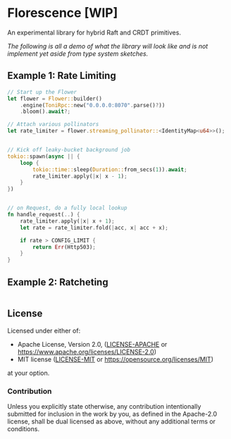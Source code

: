 # Florescence [WIP]

An experimental library for hybrid Raft and CRDT primitives.

*The following is all a demo of what the library will look like and is not implement yet aside from type system sketches.*


## Example 1: Rate Limiting
```rust
// Start up the Flower
let flower = Flower::builder()
    .engine(ToniRpc::new("0.0.0.0:8070".parse()?))
    .bloom().await?;

// Attach various pollinators
let rate_limiter = flower.streaming_pollinator::<IdentityMap<u64>>();


// Kick off leaky-bucket background job
tokio::spawn(async || {
    loop {
        tokio::time::sleep(Duration::from_secs(1)).await;
        rate_limiter.apply(|x| x - 1);
    }
})


// on Request, do a fully local lookup
fn handle_request(..) {
    rate_limiter.apply(|x| x + 1);
    let rate = rate_limiter.fold(|acc, x| acc + x);

    if rate > CONFIG_LIMIT {
        return Err(Http503);
    }
}
```


## Example 2: Ratcheting

```rust
```

## License

Licensed under either of:

 * Apache License, Version 2.0, ([LICENSE-APACHE](LICENSE-APACHE) or https://www.apache.org/licenses/LICENSE-2.0)
 * MIT license ([LICENSE-MIT](LICENSE-MIT) or https://opensource.org/licenses/MIT)

at your option.

### Contribution

Unless you explicitly state otherwise, any contribution intentionally submitted
for inclusion in the work by you, as defined in the Apache-2.0 license, shall be dual licensed as above, without any
additional terms or conditions.
